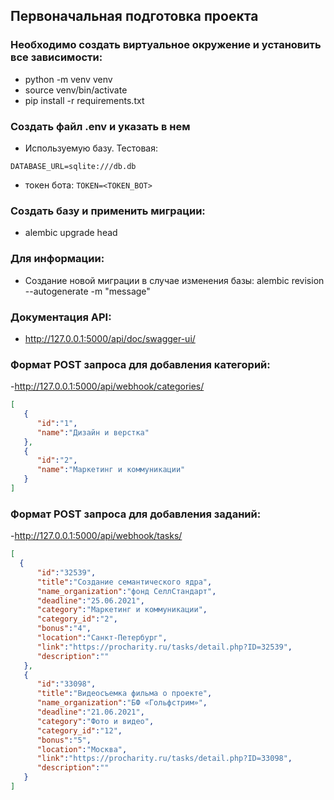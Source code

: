 ## Первоначальная подготовка проекта

### Необходимо создать виртуальное окружение и установить все зависимости:
- python -m venv venv
- source venv/bin/activate
- pip install -r requirements.txt

### Создать файл .env и указать в нем
- Используемую базу. Тестовая:
  
`DATABASE_URL=sqlite:///db.db`

- токен бота:
`TOKEN=<TOKEN_BOT>`

### Создать базу и применить миграции:
- alembic upgrade head
### Для информации:
- Создание новой миграции в случае изменения базы: alembic revision --autogenerate -m "message"

### Документация API:
- <http://127.0.0.1:5000/api/doc/swagger-ui/>

### Формат POST запроса для добавления категорий:
-<http://127.0.0.1:5000/api/webhook/categories/>
```json
[
   {
      "id":"1",
      "name":"Дизайн и верстка"
   },
   {
      "id":"2",
      "name":"Маркетинг и коммуникации"
   }
]
```
### Формат POST запроса для добавления заданий:
-<http://127.0.0.1:5000/api/webhook/tasks/>

```json
[
  {
      "id":"32539",
      "title":"Создание семантического ядра",
      "name_organization":"фонд СеллСтандарт",
      "deadline":"25.06.2021",
      "category":"Маркетинг и коммуникации",
      "category_id":"2",
      "bonus":"4",
      "location":"Санкт-Петербург",
      "link":"https://procharity.ru/tasks/detail.php?ID=32539",
      "description":""
   },
   {
      "id":"33098",
      "title":"Видеосъемка фильма о проекте",
      "name_organization":"БФ «Гольфстрим»",
      "deadline":"21.06.2021",
      "category":"Фото и видео",
      "category_id":"12",
      "bonus":"5",
      "location":"Москва",
      "link":"https://procharity.ru/tasks/detail.php?ID=33098",
      "description":""
   }
]
```
